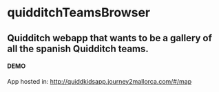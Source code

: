 # quidditchTeamsBrowser
## Quidditch webapp  that wants to be a gallery of all the spanish Quidditch teams.

#### DEMO

App hosted in:
http://quiddkidsapp.journey2mallorca.com/#/map
